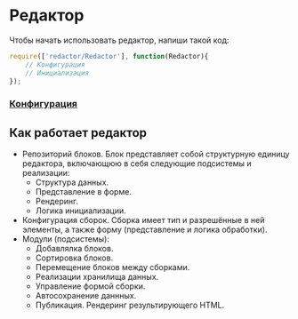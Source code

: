 # Редактор

Чтобы начать использовать редактор, напиши такой код:
```javascript
require(['redactor/Redactor'], function(Redactor){
    // Конфигурация
    // Инициализация
});
```


### [Конфигурация](CONFIGURATION.md)


## Как работает редактор

- Репозиторий блоков.
Блок представляет собой структурную единицу редактора, включающюю в себя следующие подсистемы и реализации:
    - Структура данных.
    - Представление в форме.
    - Рендеринг.
    - Логика инициализации.
- Конфигурация сборок.
Сборка имеет тип и разрешённые в ней элементы, а также форму (представление и логика обработки).
- Модули (подсистемы):
    - Добавлялка блоков.
    - Сортировка блоков.
    - Перемещение блоков между сборками.
    - Реализации хранилища данных.
    - Управление формой сборки.
    - Автосохранение даннных.
    - Публикация. Рендеринг результирующего HTML.
